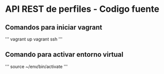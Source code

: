 # API REST de perfiles - Codigo fuente

## Comandos para iniciar vagrant
'''
vagrant up
vagrant ssh
'''

## Comando para activar entorno virtual

'''
source ~/env/bin/activate
'''
